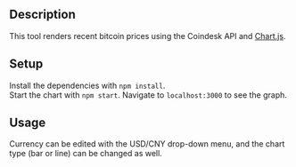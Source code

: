 ## Description
This tool renders recent bitcoin prices using the Coindesk API and [Chart.js](https://www.chartjs.org).

## Setup
Install the dependencies with `npm install`.  
Start the chart with `npm start`.
Navigate to `localhost:3000` to see the graph.

## Usage
Currency can be edited with the USD/CNY drop-down menu, and the chart type (bar or line) can be changed as well.
